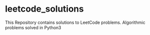 # leetcode_solutions
This Repository contains solutions to LeetCode problems.
Algorithmic problems solved in Python3
